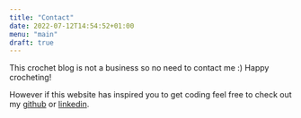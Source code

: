 ```yaml
---
title: "Contact"
date: 2022-07-12T14:54:52+01:00
menu: "main"
draft: true
---
```


This crochet blog is not a business so no need to contact me :) Happy crocheting!

However if this website has inspired you to get coding feel free to check out my [github](https://github.com/UAliyyah) or [linkedin](https://www.linkedin.com/in/aliyyah-uddin/).